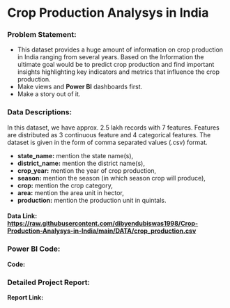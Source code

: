 # Crop Production Analysys in India

### Problem Statement:

* This dataset provides a huge amount of information on crop production in India
ranging from several years. Based on the Information the ultimate goal would be
to predict crop production and find important insights highlighting key indicators
and metrics that influence the crop production. 
* Make views and **Power BI** dashboards first. 
* Make a story out of it.<br>

### Data Descriptions:
In this dataset, we have approx. 2.5 lakh records with 7 features. Features are distributed as 3 continuous feature and 4 categorical features. The dataset is given in the form of comma separated values (.csv) format. <br>

* **state_name:** mention the state name(s),<br>
* **district_name:** mention the district name(s),<br>
* **crop_year:** mention the year of crop production,<br>
* **season:** mention the season (in which season crop will produce),<br>
* **crop:** mention the crop category,<br>
* **area:** mention the area unit in hector,<br>
* **production:** mention the production unit in quintals.<br>

#### **Data Link:** https://raw.githubusercontent.com/dibyendubiswas1998/Crop-Production-Analysys-in-India/main/DATA/crop_production.csv

### Power BI Code:
**Code:** 
<br>

### Detailed Project Report:
**Report Link:** 

